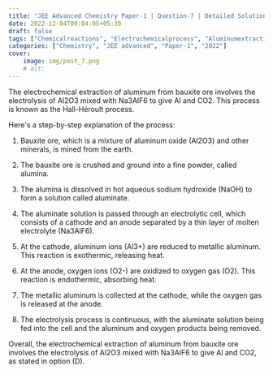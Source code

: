 ```yaml
---
title: "JEE Advanced Chemistry Paper-1 | Question-7 | Detailed Solution"
date: 2022-12-04T00:04:05+05:30
draft: false
tags: ["Chemicalreactions", "Electrochemicalprocess", "Aluminumextraction"]
categories: ["Chemistry", "JEE advanced", "Paper-1", "2022"]
cover: 
    image: img/post_7.png
    # alt: 
---
```

The electrochemical extraction of aluminum from bauxite ore involves the electrolysis of Al2O3 mixed with Na3AlF6 to give Al and CO2. This process is known as the Hall-Héroult process.

Here's a step-by-step explanation of the process:

1. Bauxite ore, which is a mixture of aluminum oxide (Al2O3) and other minerals, is mined from the earth.

2. The bauxite ore is crushed and ground into a fine powder, called alumina.

3. The alumina is dissolved in hot aqueous sodium hydroxide (NaOH) to form a solution called aluminate.

4. The aluminate solution is passed through an electrolytic cell, which consists of a cathode and an anode separated by a thin layer of molten electrolyte (Na3AlF6).

5. At the cathode, aluminum ions (Al3+) are reduced to metallic aluminum. This reaction is exothermic, releasing heat.

6. At the anode, oxygen ions (O2-) are oxidized to oxygen gas (O2). This reaction is endothermic, absorbing heat.

7. The metallic aluminum is collected at the cathode, while the oxygen gas is released at the anode.

8. The electrolysis process is continuous, with the aluminate solution being fed into the cell and the aluminum and oxygen products being removed.

Overall, the electrochemical extraction of aluminum from bauxite ore involves the electrolysis of Al2O3 mixed with Na3AlF6 to give Al and CO2, as stated in option (D).



